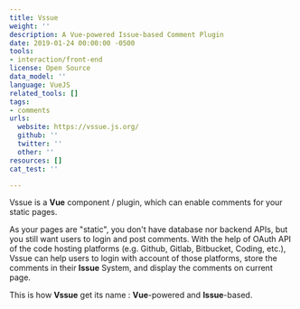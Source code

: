 ```yaml
---
title: Vssue
weight: ''
description: A Vue-powered Issue-based Comment Plugin
date: 2019-01-24 00:00:00 -0500
tools:
- interaction/front-end
license: Open Source
data_model: ''
language: VueJS
related_tools: []
tags:
- comments
urls:
  website: https://vssue.js.org/
  github: ''
  twitter: ''
  other: ''
resources: []
cat_test: ''

---
```

Vssue is a **Vue** component / plugin, which can enable comments for your static pages.

As your pages are "static", you don't have database nor backend APIs, but you still want users to login and post comments. With the help of OAuth API of the code hosting platforms (e.g. Github, Gitlab, Bitbucket, Coding, etc.), Vssue can help users to login with account of those platforms, store the comments in their **Issue** System, and display the comments on current page.

This is how **Vssue** get its name : **Vue**-powered and **Issue**-based.